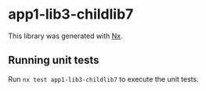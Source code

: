 # app1-lib3-childlib7

This library was generated with [Nx](https://nx.dev).

## Running unit tests

Run `nx test app1-lib3-childlib7` to execute the unit tests.
